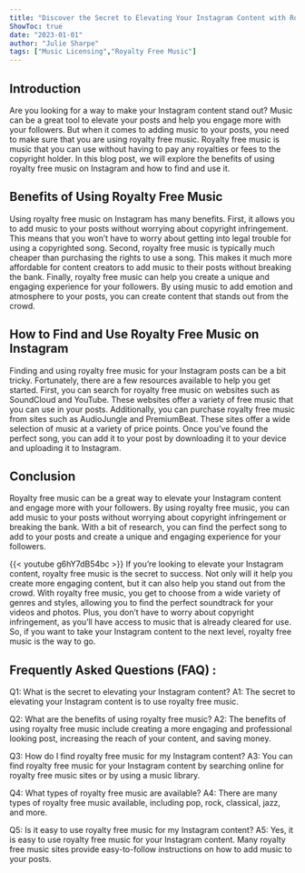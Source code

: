```yaml
---
title: "Discover the Secret to Elevating Your Instagram Content with Royalty Free Music!"
ShowToc: true 
date: "2023-01-01"
author: "Julie Sharpe" 
tags: ["Music Licensing","Royalty Free Music"]
---
```

## Introduction

Are you looking for a way to make your Instagram content stand out? Music can be a great tool to elevate your posts and help you engage more with your followers. But when it comes to adding music to your posts, you need to make sure that you are using royalty free music. Royalty free music is music that you can use without having to pay any royalties or fees to the copyright holder. In this blog post, we will explore the benefits of using royalty free music on Instagram and how to find and use it.

## Benefits of Using Royalty Free Music

Using royalty free music on Instagram has many benefits. First, it allows you to add music to your posts without worrying about copyright infringement. This means that you won’t have to worry about getting into legal trouble for using a copyrighted song. Second, royalty free music is typically much cheaper than purchasing the rights to use a song. This makes it much more affordable for content creators to add music to their posts without breaking the bank. Finally, royalty free music can help you create a unique and engaging experience for your followers. By using music to add emotion and atmosphere to your posts, you can create content that stands out from the crowd.

## How to Find and Use Royalty Free Music on Instagram

Finding and using royalty free music for your Instagram posts can be a bit tricky. Fortunately, there are a few resources available to help you get started. First, you can search for royalty free music on websites such as SoundCloud and YouTube. These websites offer a variety of free music that you can use in your posts. Additionally, you can purchase royalty free music from sites such as AudioJungle and PremiumBeat. These sites offer a wide selection of music at a variety of price points. Once you’ve found the perfect song, you can add it to your post by downloading it to your device and uploading it to Instagram. 

## Conclusion

Royalty free music can be a great way to elevate your Instagram content and engage more with your followers. By using royalty free music, you can add music to your posts without worrying about copyright infringement or breaking the bank. With a bit of research, you can find the perfect song to add to your posts and create a unique and engaging experience for your followers.

{{< youtube g6hY7dB54bc >}} 
If you’re looking to elevate your Instagram content, royalty free music is the secret to success. Not only will it help you create more engaging content, but it can also help you stand out from the crowd. With royalty free music, you get to choose from a wide variety of genres and styles, allowing you to find the perfect soundtrack for your videos and photos. Plus, you don’t have to worry about copyright infringement, as you’ll have access to music that is already cleared for use. So, if you want to take your Instagram content to the next level, royalty free music is the way to go.

## Frequently Asked Questions (FAQ) :
Q1: What is the secret to elevating your Instagram content?
A1: The secret to elevating your Instagram content is to use royalty free music.

Q2: What are the benefits of using royalty free music?
A2: The benefits of using royalty free music include creating a more engaging and professional looking post, increasing the reach of your content, and saving money.

Q3: How do I find royalty free music for my Instagram content?
A3: You can find royalty free music for your Instagram content by searching online for royalty free music sites or by using a music library.

Q4: What types of royalty free music are available?
A4: There are many types of royalty free music available, including pop, rock, classical, jazz, and more.

Q5: Is it easy to use royalty free music for my Instagram content?
A5: Yes, it is easy to use royalty free music for your Instagram content. Many royalty free music sites provide easy-to-follow instructions on how to add music to your posts.


